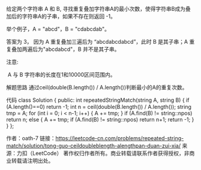 给定两个字符串 A 和 B, 寻找重复叠加字符串A的最小次数，使得字符串B成为叠加后的字符串A的子串，如果不存在则返回 -1。

举个例子，A = "abcd"，B = "cdabcdab"。

答案为 3， 因为 A 重复叠加三遍后为 “abcdabcdabcd”，此时 B 是其子串；A 重复叠加两遍后为"abcdabcd"，B 并不是其子串。

注意:

 A 与 B 字符串的长度在1和10000区间范围内。


解题思路
通过ceil(double(B.length()) / A.length())判断最小的A的重复次数。

代码
class Solution {
public:
    int repeatedStringMatch(string A, string B) {
        if (A.length()==0) return -1;
        int n = ceil(double(B.length()) / A.length());
        string tmp = A;
        for (int i = 0; i < n-1; i++)
        {
            A += tmp;
        }
        if (A.find(B) != string::npos) return n;
        else {
            A += tmp; if (A.find(B) != string::npos) return n+1;
            return -1;
        }
    }
};

作者：oath-7
链接：https://leetcode-cn.com/problems/repeated-string-match/solution/tong-guo-ceildoubleblength-alengthpan-duan-zui-xia/
来源：力扣（LeetCode）
著作权归作者所有。商业转载请联系作者获得授权，非商业转载请注明出处。